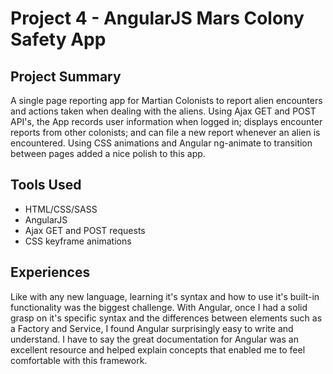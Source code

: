 # Project 4 - AngularJS Mars Colony Safety App

## Project Summary
A single page reporting app for Martian Colonists to report alien encounters and actions taken when dealing with the aliens. Using Ajax GET and POST API's, the App records user information when logged in; displays encounter reports from other colonists; and can file a new report whenever an alien is encountered. Using CSS animations and Angular ng-animate to transition between pages added a nice polish to this app.

## Tools Used
- HTML/CSS/SASS
- AngularJS
- Ajax GET and POST requests
- CSS keyframe animations

## Experiences
Like with any new language, learning it's syntax and how to use it's built-in functionality was the biggest challenge. With Angular, once I had a solid grasp on it's specific syntax and the differences between elements such as a Factory and Service, I found Angular surprisingly easy to write and understand. I have to say the great documentation for Angular was an excellent resource and helped explain concepts that enabled me to feel comfortable with this framework.
